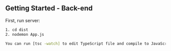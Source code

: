 ## Getting Started - Back-end

First, run server:

```bash
1. cd dist
2. nodemon App.js

You can run [tsc -watch] to edit TypeScript file and compile to JavaScript when dev.
```